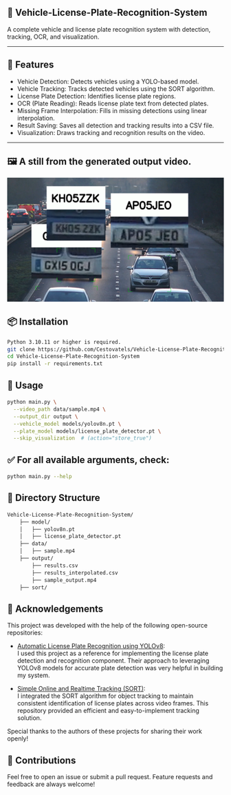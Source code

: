 ## 🧠 Vehicle-License-Plate-Recognition-System

A complete vehicle and license plate recognition system with detection, tracking, OCR, and visualization.


---

## 🚀 Features

- Vehicle Detection: Detects vehicles using a YOLO-based model.
- Vehicle Tracking: Tracks detected vehicles using the SORT algorithm.
- License Plate Detection: Identifies license plate regions.
- OCR (Plate Reading): Reads license plate text from detected plates.
- Missing Frame Interpolation: Fills in missing detections using linear interpolation.
- Result Saving: Saves all detection and tracking results into a CSV file.
- Visualization: Draws tracking and recognition results on the video.

---
## 🖼 A still from the generated output video.
![A still from the generated output video.](https://github.com/Cestovatels/Vehicle-License-Plate-Recognition-System/blob/main/image/Plate-Detection-frame.png)


## 📦 Installation

```bash
Python 3.10.11 or higher is required.
git clone https://github.com/Cestovatels/Vehicle-License-Plate-Recognition-System.git
cd Vehicle-License-Plate-Recognition-System
pip install -r requirements.txt
```


## 🧰 Usage
```bash
python main.py \
  --video_path data/sample.mp4 \
  --output_dir output \
  --vehicle_model models/yolov8n.pt \
  --plate_model models/license_plate_detector.pt \
  --skip_visualization  # (action="store_true")
```

## ✅ For all available arguments, check:

```bash
python main.py --help
```

## 📁 Directory Structure
```bash
Vehicle-License-Plate-Recognition-System/
    ├── model/
    │   ├── yolov8n.pt
    │   ├── license_plate_detector.pt
    ├── data/
    │   ├── sample.mp4
    ├── output/
        ├── results.csv
        ├── results_interpolated.csv
        ├── sample_output.mp4
    ├── sort/
```

## 🚀 Acknowledgements

This project was developed with the help of the following open-source repositories:

- [Automatic License Plate Recognition using YOLOv8](https://github.com/Muhammad-Zeerak-Khan/Automatic-License-Plate-Recognition-using-YOLOv8):  
  I used this project as a reference for implementing the license plate detection and recognition component.
  Their approach to leveraging YOLOv8 models for accurate plate detection was very helpful in building my system.

- [Simple Online and Realtime Tracking (SORT)](https://github.com/abewley/sort):  
  I integrated the SORT algorithm for object tracking to maintain consistent identification of license plates across video frames.
  This repository provided an efficient and easy-to-implement tracking solution.

Special thanks to the authors of these projects for sharing their work openly!




## 🤝 Contributions
Feel free to open an issue or submit a pull request. Feature requests and feedback are always welcome!
